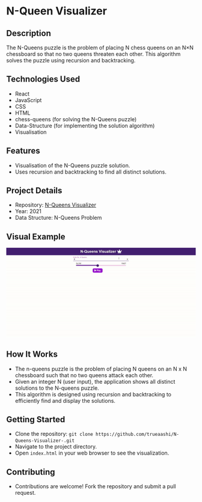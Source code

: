 # N-Queen Visualizer

## Description

The N-Queens puzzle is the problem of placing N chess queens on an N×N chessboard so that no two queens threaten each other. This algorithm solves the puzzle using recursion and backtracking.

## Technologies Used

- React
- JavaScript
- CSS
- HTML
- chess-queens (for solving the N-Queens puzzle)
- Data-Structure (for implementing the solution algorithm)
- Visualisation


## Features

- Visualisation of the N-Queens puzzle solution.
- Uses recursion and backtracking to find all distinct solutions.

## Project Details

- Repository: [N-Queens Visualizer](https://github.com/trueaashi/N-Queens-Visualizer-.git)
- Year: 2021
- Data Structure: N-Queens Problem

## Visual Example

![N-Queen Visualisation](N-Queens.gif)

## How It Works

- The n-queens puzzle is the problem of placing N queens on an N x N chessboard such that no two queens attack each other.
- Given an integer N (user input), the application shows all distinct solutions to the N-queens puzzle.
- This algorithm is designed using recursion and backtracking to efficiently find and display the solutions.

## Getting Started

- Clone the repository: `git clone https://github.com/trueaashi/N-Queens-Visualizer-.git`
- Navigate to the project directory.
- Open `index.html` in your web browser to see the visualization.

## Contributing

- Contributions are welcome! Fork the repository and submit a pull request.
